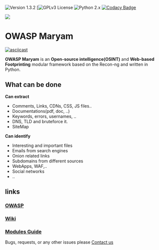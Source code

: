 ![Version 1.3.2](https://img.shields.io/badge/Version-1.3.2-green.svg)
[![GPLv3 License](https://img.shields.io/badge/License-GPLv3-red.svg)
![Python 2.x](https://img.shields.io/badge/Python-2.x-green.svg)
[![Codacy Badge](https://api.codacy.com/project/badge/Grade/40d81c48b3444ee78ffc6c5c8639134c)](https://www.codacy.com/manual/saeeddhqan/Maryam?utm_source=github.com&amp;utm_medium=referral&amp;utm_content=saeeddhqan/Maryam&amp;utm_campaign=Badge_Grade)

<img src="https://www.owasp.org/images/8/83/Owasp-banner.png">

OWASP Maryam
====

[![asciicast](https://asciinema.org/a/DlWH9AgkRtg2TfLd9DvwDvmy3.svg)](https://asciinema.org/a/DlWH9AgkRtg2TfLd9DvwDvmy3)

**OWASP Maryam** is an **Open-source intelligence(OSINT)** and **Web-based Footprinting** modular framework based on the Recon-ng and written in Python.

## What can be done

**Can extract**
*   Comments, Links, CDNs, CSS, JS files..
*   Documentations(pdf, doc, ..)
*   Keywords, errors, usernames, ..
*   DNS, TLD and bruteforce it.
*   SiteMap

**Can identify**
*   Interesting and important files
*   Emails from search engines
*   Onion related links
*   Subdomains from different sources
*   WebApps, WAF,..
*   Social networks
*   ..

## links
### [OWASP](https://www.owasp.org/index.php/OWASP_Maryam_Project)
### [Wiki](https://github.com/saeeddhqan/maryam/wiki)
### [Modules Guide](https://github.com/saeeddhqan/maryam/wiki/modules)

Bugs, requests, or any other issues please [Contact us](mailto:saeed.dehghan@owasp.org)
